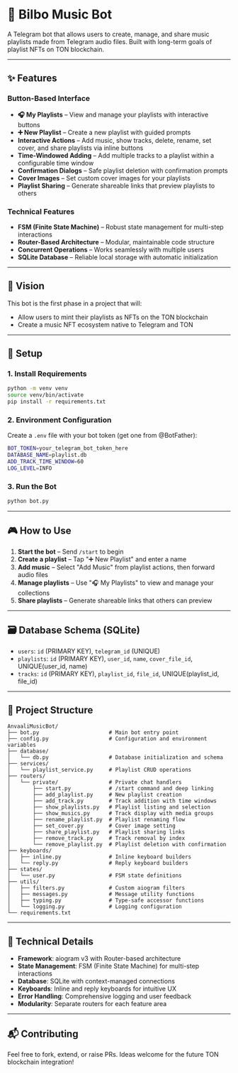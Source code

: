# 🎵 Bilbo Music Bot

A Telegram bot that allows users to create, manage, and share music playlists made from Telegram audio files. Built with long-term goals of playlist NFTs on TON blockchain.

---

## ✨ Features

### Button-Based Interface

- **🎧 My Playlists** – View and manage your playlists with interactive buttons
- **➕ New Playlist** – Create a new playlist with guided prompts
- **Interactive Actions** – Add music, show tracks, delete, rename, set cover, and share playlists via inline buttons
- **Time-Windowed Adding** – Add multiple tracks to a playlist within a configurable time window
- **Confirmation Dialogs** – Safe playlist deletion with confirmation prompts
- **Cover Images** – Set custom cover images for your playlists
- **Playlist Sharing** – Generate shareable links that preview playlists to others

### Technical Features

- **FSM (Finite State Machine)** – Robust state management for multi-step interactions
- **Router-Based Architecture** – Modular, maintainable code structure
- **Concurrent Operations** – Works seamlessly with multiple users
- **SQLite Database** – Reliable local storage with automatic initialization

---

## 🧠 Vision

This bot is the first phase in a project that will:

- Allow users to mint their playlists as NFTs on the TON blockchain
- Create a music NFT ecosystem native to Telegram and TON

---

## 🏁 Setup

### 1. Install Requirements

```bash
python -m venv venv
source venv/bin/activate
pip install -r requirements.txt
```

### 2. Environment Configuration

Create a `.env` file with your bot token (get one from @BotFather):

```bash
BOT_TOKEN=your_telegram_bot_token_here
DATABASE_NAME=playlist.db
ADD_TRACK_TIME_WINDOW=60
LOG_LEVEL=INFO
```

### 3. Run the Bot

```bash
python bot.py
```

---

## 🎮 How to Use

1. **Start the bot** – Send `/start` to begin
2. **Create a playlist** – Tap "➕ New Playlist" and enter a name
3. **Add music** – Select "Add Music" from playlist actions, then forward audio files
4. **Manage playlists** – Use "🎧 My Playlists" to view and manage your collections
5. **Share playlists** – Generate shareable links that others can preview

---

## 🗃 Database Schema (SQLite)

* `users`: `id` (PRIMARY KEY), `telegram_id` (UNIQUE)
* `playlists`: `id` (PRIMARY KEY), `user_id`, `name`, `cover_file_id`, UNIQUE(user_id, name)
* `tracks`: `id` (PRIMARY KEY), `playlist_id`, `file_id`, UNIQUE(playlist_id, file_id)

---

## 📂 Project Structure

```
AnvaaliMusicBot/
├── bot.py                      # Main bot entry point
├── config.py                   # Configuration and environment variables
├── database/
│   └── db.py                   # Database initialization and schema
├── services/
│   └── playlist_service.py     # Playlist CRUD operations
├── routers/
│   └── private/                # Private chat handlers
│       ├── start.py            # /start command and deep linking
│       ├── add_playlist.py     # New playlist creation
│       ├── add_track.py        # Track addition with time windows
│       ├── show_playlists.py   # Playlist listing and selection
│       ├── show_musics.py      # Track display with media groups
│       ├── rename_playlist.py  # Playlist renaming flow
│       ├── set_cover.py        # Cover image setting
│       ├── share_playlist.py   # Playlist sharing links
│       ├── remove_track.py     # Track removal by index
│       └── remove_playlist.py  # Playlist deletion with confirmation
├── keyboards/
│   ├── inline.py               # Inline keyboard builders
│   └── reply.py                # Reply keyboard builders
├── states/
│   └── user.py                 # FSM state definitions
├── utils/
│   ├── filters.py              # Custom aiogram filters
│   ├── messages.py             # Message utility functions
│   ├── typing.py               # Type-safe accessor functions
│   └── logging.py              # Logging configuration
└── requirements.txt
```

---

## 🔧 Technical Details

- **Framework**: aiogram v3 with Router-based architecture
- **State Management**: FSM (Finite State Machine) for multi-step interactions
- **Database**: SQLite with context-managed connections
- **Keyboards**: Inline and reply keyboards for intuitive UX
- **Error Handling**: Comprehensive logging and user feedback
- **Modularity**: Separate routers for each feature area

---

## 📬 Contributing

Feel free to fork, extend, or raise PRs. Ideas welcome for the future TON blockchain integration!
